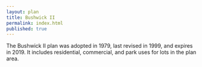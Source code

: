 ```yaml
---
layout: plan
title: Bushwick II
permalink: index.html
published: true
---
```


The Bushwick II plan was adopted in 1979, last revised in 1999, and expires in 2019. It includes residential, commercial, and park uses for lots in the plan area.